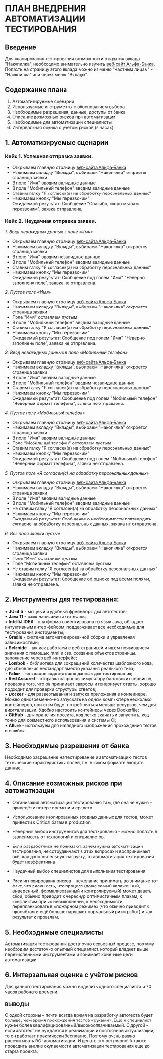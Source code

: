 # ПЛАН ВНЕДРЕНИЯ АВТОМАТИЗАЦИИ ТЕСТИРОВАНИЯ

## Введение
Для планирования тестирования возможности открытия вклада "Накопилка", необходимо внимательно изучить [веб-сайт Альфа-Банка](https://alfabank.ru/). Попасть на страницу этого вклада можно из меню "Частным лицам" - "Накопилка" или через меню "Вклады".

## Содержание плана
1.	Автоматизируемые сценарии
2.	Используемые инструменты с обоснованием выбора
3.	Необходимые разрешения, данные, доступы от банка
4.	Описание возможных рисков при автоматизации 
5.	Необходимые для автоматизации специалисты
6.	Интервальная оценка с учётом рисков (в часах)

## 1.	Автоматизируемые сценарии
### Кейс 1. Успешная отправка заявки.  
  * Открываем главную страницу [веб-сайта Альфа-Банка](https://alfabank.ru/)  
  * Нажимаем вкладку "Вклады", выбираем "Накопилка" откроется страница заявки  
  * В поле "Имя" вводим валидные данные 
  * В поле "Мобильный телефон" вводим валидные данные  
  * Ставим галку "Я согласен(а) на обработку персональных данных"  
  * Нажимаем кнопку "Мы перезвоним"  
  Ожидаемый результат: Сообщение "Спасибо, скоро мы вам перезвоним", заявка отправлена.

### Кейс 2. Неудачная отправка заявки.  
  _1. Ввод невалидных данных в поле «Имя»_
  * Открываем главную страницу [веб-сайта Альфа-Банка](https://alfabank.ru/)  
  * Нажимаем вкладку "Вклады", выбираем "Накопилка" откроется страница заявки  
  * В поле "Имя" вводим невалидные данные 
  * В поле "Мобильный телефон" вводим валидные данные  
  * Ставим галку "Я согласен(а) на обработку персональных данных"  
  * Нажимаем кнопку "Мы перезвоним"  
  Ожидаемый результат: Сообщение под полем "Имя" "Неверно заполнено поле", заявка не отправлена.
  
   _2. Пустое поле «Имя»_
  * Открываем главную страницу [веб-сайта Альфа-Банка](https://alfabank.ru/)  
  * Нажимаем вкладку "Вклады", выбираем "Накопилка" откроется страница заявки  
  * Поле "Имя" оставляем пустым  
  * В поле "Мобильный телефон" вводим валидные данные  
  * Ставим галку "Я согласен(а) на обработку персональных данных"  
  * Нажимаем кнопку "Мы перезвоним"  
  Ожидаемый результат: Сообщение под полем "Имя" "Неверно заполнено поле", заявка не отправлена.
  
   _3. Ввод невалидных данных в поле «Мобильный телефон»_
  * Открываем главную страницу [веб-сайта Альфа-Банка](https://alfabank.ru/)  
  * Нажимаем вкладку "Вклады", выбираем "Накопилка" откроется страница заявки  
  * В поле "Имя" вводим валидные данные 
  * В поле "Мобильный телефон" вводим невалидные данные  
  * Ставим галку "Я согласен(а) на обработку персональных данных"  
  * Нажимаем кнопку "Мы перезвоним"  
  Ожидаемый результат: Сообщение под полем "Мобильный телефон" "Неверный формат телефона", заявка не отправлена.
  
   _4. Пустое поле «Мобильный телефон»_
  * Открываем главную страницу [веб-сайта Альфа-Банка](https://alfabank.ru/)  
  * Нажимаем вкладку "Вклады", выбираем "Накопилка" откроется страница заявки  
  * В поле "Имя" вводим валидные данные 
  * Поле "Мобильный телефон" оставляем пустым  
  * Ставим галку "Я согласен(а) на обработку персональных данных"  
  * Нажимаем кнопку "Мы перезвоним"  
  Ожидаемый результат: Сообщение под полем "Мобильный телефон" "Неверный формат телефона", заявка не отправлена.
  
  _5. Пустое поле «Я согласен(а) на обработку персональных данных»_
  * Открываем главную страницу [веб-сайта Альфа-Банка](https://alfabank.ru/)  
  * Нажимаем вкладку "Вклады", выбираем "Накопилка" откроется страница заявки  
  * В поле "Имя" вводим валидные данные 
  * В поле "Мобильный телефон" вводим валидные данные  
  * Не ставим галку "Я согласен(а) на обработку персональных данных"  
  * Нажимаем кнопку "Мы перезвоним"  
  Ожидаемый результат: Сообщение о необходимости подтвердить согласие на обработку персональных данных, заявка не отправлена.
  
   _6. Все поля заявки пустые_
  * Открываем главную страницу [веб-сайта Альфа-Банка](https://alfabank.ru/)  
  * Нажимаем вкладку "Вклады", выбираем "Накопилка" откроется страница заявки  
  * Поле "Имя" оставляем пустым   
  * Поле "Мобильный телефон" оставляем пустым  
  * Не ставим галку "Я согласен(а) на обработку персональных данных"  
  * Нажимаем кнопку "Мы перезвоним"  
  Ожидаемый результат: Сообщение об ошибке под всеми полями, заявка не отправлена.
  
 ## 2. Инструменты для тестирования:
 
• **JUnit 5** - мощный и удобный фреймворк для автотестов;    
• **Java 11** - язык написания автотестов;  
• **IntelliJ IDEA** - платформа ориентирована на язык Java, обладает интуитивным интер-фейсом, поддерживает все необходимые для тестирования инструменты;  
• **Gradle** - система автоматизированной сборки и управления зависимостями;  
• **Selenide** - так как работаем с веб-страницей и ищем появившиеся значения с помощью html и css, создание объектов страницы, заполнение через веб-интерфейс;  
• **Lombok** - библиотека для сокращений количества шаблонного кода, для объявления нестандарт вместо указания реального типа;  
• **Faker** - генерация недостающих данных для тестирования;  
• **RestAssured** - отправка запросов симулятору банковских сервисов, проверка того, что он принимает запросы и генерирует ответы, хорошо подходит для проверки структуры ответов;  
• **Docker** - для развертывания и запуска приложения в контейнере. Можно одновременно-но запускать на одном компьютере несколько контейнеров, при этом будет потреб-ляться меньше ресурсов, чем для виртуализации. Удобно настроить контейнеры через Dockerfile;  
• **GitHub** - для хранения проекта, код легко скачать и запустить, код точно для совместного использования и системы CI;  
• **Allure** - используем для наглядного изображения прохождения тестов и ошибок.  

## 3.	Необходимые разрешения от банка

Необходимо разрешение на тестирование и автоматизацию тестов, технические характеристики полей, т.е. в каком формате вводить данные.  

## 4.	Описание возможных рисков при автоматизации 

*	Организация автоматизации тестирования там, где она не нужна - приведёт к потере времени и средств.  

*	Использование изолированных входных данных для тестов, может привести к Critical багам в production  

*	Неверный выбор инструментов для тестирования - можно попасть в зависимость от технологий и специалистов.  

*	Если разработчики не понимают, зачем нужна автоматизации тестирования, не сотрудничают в этих вопросах и воспринимают всё, как дополнительную нагрузку, то автоматизация тестирования будет неэффективна  

*	Неудачный выбор специалистов для выполнения тестирования  

*	Риск игнорирования рисков - нежелание принимать во внимание тот факт, что риски есть, что процесс (даже самый налаженный, выверенный, формализованный и контролируемый) может давать сбои, обычно приводит к чересчур оптимистичным планам, к конфликтам при их невыполнении, к необходимости перепланировать в «пожарном режиме» (что обычно приводит к просчётам и ещё больше нарушает нормальный ритм работ) и как результат к провалам.  

## 5.	Необходимые специалисты

Автоматизация тестирования достаточно серьезный процесс, поэтому необходим достаточно опытный специалист, который владеет выше перечисленными инструментами и понимает конечные цели автоматизации.

## 6.	Интервальная оценка с учётом рисков

Для данного тестирования можно выделить одного специалиста и 20 часов рабочего времени.

### ВЫВОДЫ
С одной стороны – почти всегда время на разработку автотеста будет больше, чем время прохождения тестов «руками». Еще и специалист нужен более квалифицированный/высокооплачиваемый. С другой – если автотест не нуждается в реанимации и постоянной актуализации, то он работает практически бесплатно. Поэтому очень важно рассчитывать ROI автоматизации. И делать это регулярно! А также проводить анализ окупаемости автоматизации тестирования еще до старта проекта.

